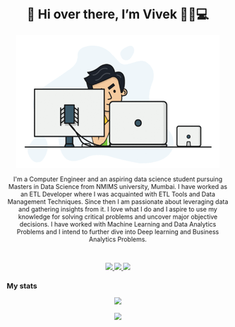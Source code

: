 <h1 align="center">
    👋 Hi over there, I’m Vivek 👦🏻💻
</h1>

<p align="center">
    <img width="460" height="300" src="https://github.com/VivekSalunkhe14/developer/blob/main/developer.gif">
</p>

<p align="center">
    I'm a Computer Engineer and an aspiring data science student pursuing Masters in Data Science from NMIMS university, Mumbai. I have worked as an ETL Developer where I was acquainted with ETL Tools and Data Management Techniques. Since then I am passionate about leveraging data and gathering insights from it. I love what I do and I aspire to use my knowledge for solving critical problems and uncover major objective decisions. I have worked with Machine Learning and Data Analytics Problems and I intend to further dive into Deep learning and Business Analytics Problems. 
</p>
</br>
<p align="center">
  <a href="https://github.com/VivekSalunkhe14">
    <img src="https://img.shields.io/github/followers/VivekSalunkhe14?color=000000&label=GitHub&logo=github&logoColor=ffffff&style=for-the-badge">
  </a>
  <a href="https://www.linkedin.com/in/viveksalunkhe/">
    <img src="https://img.shields.io/badge/Linkedin-118-blue?style=for-the-badge&logo=Linkedin">
  </a>
  <a href="https://www.instagram.com/viveksalunkhe80/">
    <img src="https://img.shields.io/badge/Instagram-464-pink?style=for-the-badge&logo=Instagram">
  </a>
</p>

### My stats  
<p align="center">
<a href="https://github.com/VivekSalunkhe14/github-readme-stats">
  <img src="https://github-readme-stats.vercel.app/api?username=VivekSalunkhe14&show_icons=true&theme=radical" />
</a>
</p>

<p align="center">
<a href="https://github.com/VivekSalunkhe14/convoychat">
  <img align="center" src="https://github-readme-stats.vercel.app/api/top-langs/?username=VivekSalunkhe14&theme=radical&hide=blade&card_width=445&layout=compact" />
</a>
  </p>
